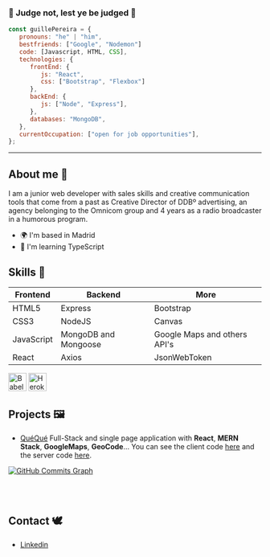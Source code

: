 ### :tophat: Judge not, lest ye be judged :tophat:


```javascript
const guillePereira = {
   pronouns: "he" | "him",
   bestfriends: ["Google", "Nodemon"]
   code: [Javascript, HTML, CSS],
   technologies: {
      frontEnd: {
         js: "React",
         css: ["Bootstrap", "Flexbox"]
      },
      backEnd: {
         js: ["Node", "Express"],
      },
      databases: "MongoDB",
   },
   currentOccupation: ["open for job opportunities"],
};
```

----
## About me  :thought_balloon:	 
I am a junior web developer with sales skills and creative communication tools that come from a past as Creative Director of DDBº advertising, an agency belonging to the Omnicom group and 4 years as a radio broadcaster in a humorous program. 
* 🌍  I'm based in Madrid
* 🧠  I'm learning TypeScript
 
## Skills :art:
| Frontend| Backend| More|
| ----- | ---- | ----- |
| HTML5 | Express | Bootstrap |
| CSS3 | NodeJS|Canvas |
| JavaScript | MongoDB and Mongoose | Google Maps and others API's|
| React | Axios | JsonWebToken | 

<p align="left">
<a href="https://babeljs.io/" target="_blank" rel="noreferrer"><img src="https://raw.githubusercontent.com/danielcranney/readme-generator/main/public/icons/skills/babel-colored.svg" width="36" height="36" alt="Babel" /></a>
<a href="https://www.heroku.com/" target="_blank" rel="noreferrer"><img src="https://raw.githubusercontent.com/danielcranney/readme-generator/main/public/icons/skills/heroku-colored.svg" width="36" height="36" alt="Heroku" /></a>
</p>

## Projects :framed_picture:
- [QuéQué](https://queque.netlify.app/)
Full-Stack and single page application with **React**, **MERN Stack**, **GoogleMaps**, **GeoCode**...
You can see the client code [here](https://github.com/MartinLaGuardia/queque-client) and the server code [here](https://[github.com/sarapuertas/Mari-conApp-server](https://github.com/MartinLaGuardia/queque-server)).

<a href="http://www.github.com/martinlaguardia"><img src="https://activity-graph.herokuapp.com/graph?username=martinlaguardia&bg_color=1e3a8a&color=ffffff&line=14b8a6&point=ffffff&area_color=1e3a8a&area=true&hide_border=true&custom_title=GitHub%20Commits%20Graph" alt="GitHub Commits Graph" /></a>

<br></br>

## Contact :dove:
- [Linkedin](https://www.linkedin.com/in/guillermopereirasuarez)

